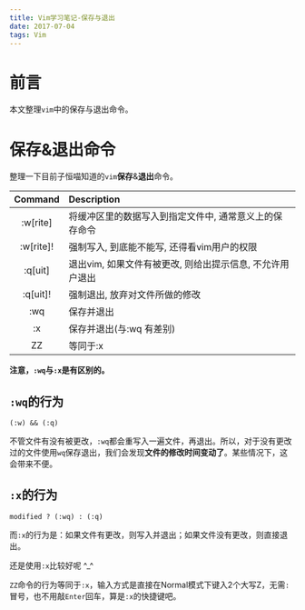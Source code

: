 ```yaml
---
title: Vim学习笔记-保存与退出
date: 2017-07-04 
tags: Vim
---
```


# 前言

本文整理`vim`中的保存与退出命令。

# 保存&退出命令

整理一下目前子恒喵知道的`vim`**保存**&**退出**命令。

| Command  | Description |
| :------: | :-----------|
| :w[rite] | 将缓冲区里的数据写入到指定文件中, 通常意义上的保存命令 |
| :w[rite]!| 强制写入, 到底能不能写, 还得看vim用户的权限 |
| :q[uit]  | 退出vim, 如果文件有被更改, 则给出提示信息, 不允许用户退出 |
| :q[uit]! | 强制退出, 放弃对文件所做的修改 |
| :wq      | 保存并退出 |
| :x       | 保存并退出(与:wq 有差别) |
| ZZ       | 等同于:x |

**注意，`:wq`与`:x`是有区别的。**

## `:wq`的行为

```
(:w) && (:q)
```

不管文件有没有被更改，`:wq`都会重写入一遍文件，再退出。所以，对于没有更改过的文件使用`wq`保存退出，我们会发现**文件的修改时间变动了**。某些情况下，这会带来不便。

## `:x`的行为

```
modified ? (:wq) : (:q)
```

而`:x`的行为是：如果文件有更改，则写入并退出；如果文件没有更改，则直接退出。

还是使用`:x`比较好呢 ^\_^

`ZZ`命令的行为等同于`:x`，输入方式是直接在Normal模式下键入2个大写Z，无需`:`冒号，也不用敲`Enter`回车，算是`:x`的快捷键吧。

